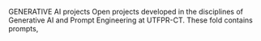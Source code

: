 GENERATIVE AI projects
Open projects developed in the disciplines of Generative AI and Prompt Engineering at UTFPR-CT.
These fold contains prompts,
